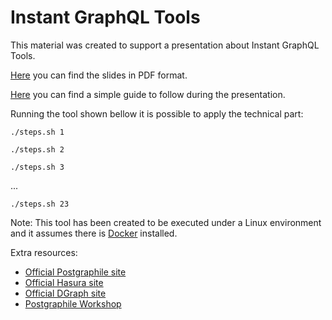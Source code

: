 # Instant GraphQL Tools
This material was created to support a presentation about Instant GraphQL Tools.

[Here](InstantGraphQLTools.pdf) you can find the slides in PDF format.

[Here](PresentationGuide.txt) you can find a simple guide to follow during the presentation.

Running the tool shown bellow it is possible to apply the technical part:

```./steps.sh 1```

```./steps.sh 2```

```./steps.sh 3```

...

```./steps.sh 23```

Note: This tool has been created to be executed under a Linux environment and it assumes there is [Docker](https://www.docker.com/) installed.

Extra resources:

- [Official Postgraphile site](https://www.graphile.org)
- [Official Hasura site](https://hasura.io)
- [Official DGraph site](https://dgraph.io)
- [Postgraphile Workshop](https://github.com/lando88a/postgraphile_workshop)
